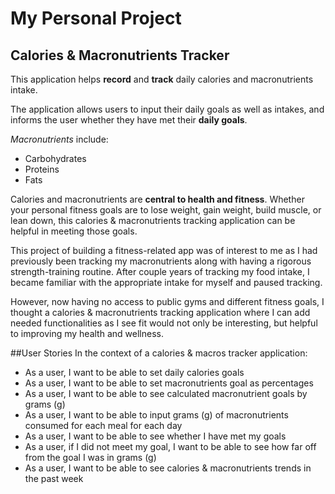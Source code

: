 # My Personal Project

## Calories & Macronutrients Tracker

This application helps **record** and **track** daily calories and macronutrients intake.

The application allows users to input their daily goals as well as intakes, 
and informs the user whether they have met their **daily goals**. 

*Macronutrients* include:
- Carbohydrates
- Proteins
- Fats

Calories and macronutrients are **central to health and fitness**. 
Whether your personal fitness goals are to lose weight, gain weight, build muscle, or lean down, 
this calories & macronutrients tracking application can be helpful in meeting those goals. 

This project of building a fitness-related app was of interest to me as I had previously 
been tracking my macronutrients along with having a rigorous strength-training routine. After couple years of tracking 
my food intake, I became familiar with the appropriate intake for myself and paused tracking. 

However, now having no access to public gyms and different fitness goals, I thought a calories & macronutrients 
tracking application where I can add needed functionalities as I see fit would not only be interesting, but helpful to improving
my health and wellness. 

##User Stories
In the context of a calories & macros tracker application: 
- As a user, I want to be able to set daily calories goals
- As a user, I want to be able to set macronutrients goal as percentages 
- As a user, I want to be able to see calculated macronutrient goals by grams (g)
- As a user, I want to be able to input grams (g) of macronutrients consumed for each meal for each day
- As a user, I want to be able to see whether I have met my goals
- As a user, if I did not meet my goal, I want to be able to see how far off from the goal I was in grams (g)
- As a user, I want to be able to see calories & macronutrients trends in the past week

